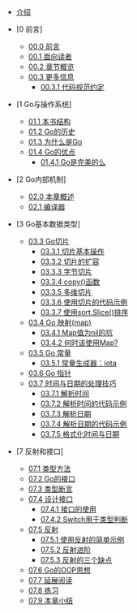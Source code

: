 * [介绍](README.md)

* [0 前言]
  * [00.0 前言](eBook/chapter0/00.0.md)
  * [00.1 面向读者](eBook/chapter0/00.1.md)
  * [00.2 章节概览](eBook/chapter0/00.2.md)
  * [00.3 更多信息](eBook/chapter0/00.3.md)
    * [00.3.1 代码规范约定](eBook/chapter0/00.3.1.md)

* [1 Go与操作系统]
  * [01.1 本书结构](eBook/chapter1/01.1.md)
  * [01.2 Go的历史](eBook/chapter1/01.2.md)
  * [01.3 为什么是Go](eBook/chapter1/01.3.md)
  * [01.4 Go的优点](eBook/chapter1/01.4.md)
    * [01.4.1 Go是完美的么](eBook/chapter1/01.4.1.md)

* [2 Go内部机制]
  * [02.0 本章概述](eBook/chapter2/02.0.md)
  * [02.1 编译器](eBook/chapter2/02.1.md)

* [3 Go基本数据类型]
  * [03.3 Go切片](eBook/chapter3/03.3.md)
    * [03.3.1 切片基本操作](eBook/chapter3/03.3.1.md)
    * [03.3.2 切片的扩容](eBook/chapter3/03.3.2.md)
    * [03.3.3 字节切片](eBook/chapter3/03.3.3.md)
    * [03.3.4 copy()函数](eBook/chapter3/03.3.4.md)
    * [03.3.5 多维切片](eBook/chapter3/03.3.5.md)
    * [03.3.6 使用切片的代码示例](eBook/chapter3/03.3.6.md)
    * [03.3.7 使用sort.Slice()排序](eBook/chapter3/03.3.7.md)
  * [03.4 Go 映射(map)](eBook/chapter3/03.4.md)
    * [03.4.1 Map值为nil的坑](eBook/chapter3/03.4.1.md)
    * [03.4.2 何时该使用Map?](eBook/chapter3/03.4.2.md)
  * [03.5 Go 常量](eBook/chapter3/03.5.md)
    * [03.5.1 常量生成器：iota](eBook/chapter3/03.5.1.md)
  * [03.6 Go 指针](eBook/chapter3/03.6.md)
  * [03.7 时间与日期的处理技巧](eBook/chapter3/03.7.md)
    * [03.7.1 解析时间](eBook/chapter3/03.7.1.md)
    * [03.7.2 解析时间的代码示例](eBook/chapter3/03.7.2.md)
    * [03.7.3 解析日期](eBook/chapter3/03.7.3.md)
    * [03.7.4 解析日期的代码示例](eBook/chapter3/03.7.4.md)
    * [03.7.5 格式化时间与日期](eBook/chapter3/03.7.5.md)

* [7 反射和接口]
  * [07.1 类型方法](eBook/chapter7/07.1.md)
  * [07.2 Go的接口](eBook/chapter7/07.2.md)
  * [07.3 类型断言](eBook/chapter7/07.3.md)
  * [07.4 设计接口](eBook/chapter7/07.4.md)
    * [07.4.1 接口的使用](eBook/chapter7/07.4.1md)
    * [07.4.2 Switch用于类型判断](eBook/chapter7/07.4.2md)
  * [07.5 反射](eBook/chapter7/07.5.md)
    * [07.5.1 使用反射的简单示例](eBook/chapter7/07.5.1.md)
    * [07.5.2 反射进阶](eBook/chapter7/07.5.2.md)
    * [07.5.3 反射的三个缺点](eBook/chapter7/07.5.3.md)
  * [07.6 Go的OOP思想](eBook/chapter7/07.6.md)
  * [07.7 延展阅读](eBook/chapter7/07.7.md)
  * [07.8 练习](eBook/chapter7/07.8.md)
  * [07.9 本章小结](eBook/chapter7/07.9.md)